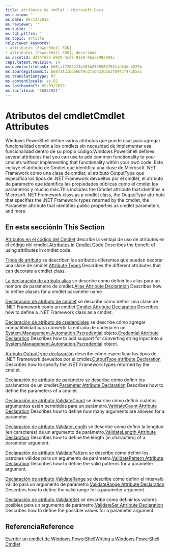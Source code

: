 ```yaml
---
title: Atributos de cmdlet | Microsoft Docs
ms.custom: ''
ms.date: 09/13/2016
ms.reviewer: ''
ms.suite: ''
ms.tgt_pltfrm: ''
ms.topic: article
helpviewer_keywords:
- attributes [PowerShell SDK]
- attributes [PowerShell SDK], described
ms.assetid: d3f4f652-d929-4c27-9358-9baa390a094c
caps.latest.revision: 14
ms.openlocfilehash: b06faf7204213b383b25685837941ad63dcb225b
ms.sourcegitcommit: b6871f21bd666f9cd71dd336bb3f844cf472b56c
ms.translationtype: MT
ms.contentlocale: es-ES
ms.lasthandoff: 02/03/2019
ms.locfileid: "56853921"
---
```

# <a name="cmdlet-attributes"></a><span data-ttu-id="f2fe0-102">Atributos del cmdlet</span><span class="sxs-lookup"><span data-stu-id="f2fe0-102">Cmdlet Attributes</span></span>

<span data-ttu-id="f2fe0-103">Windows PowerShell define varios atributos que puede usar para agregar funcionalidad común a los cmdlets sin necesidad de implementar esa funcionalidad dentro de su propio código.</span><span class="sxs-lookup"><span data-stu-id="f2fe0-103">Windows PowerShell defines several attributes that you can use to add common functionality to your cmdlets without implementing that functionality within your own code.</span></span> <span data-ttu-id="f2fe0-104">Esto incluye el atributo de Cmdlet que identifica una clase de Microsoft .NET Framework como una clase de cmdlet, el atributo OutputType que especifica los tipos de .NET Framework devueltos por el cmdlet, el atributo de parámetro que identifica las propiedades públicas como el cmdlet los parámetros y mucho más.</span><span class="sxs-lookup"><span data-stu-id="f2fe0-104">This includes the Cmdlet attribute that identifies a Microsoft .NET Framework class as a cmdlet class, the OutputType attribute that specifies the .NET Framework types returned by the cmdlet, the Parameter attribute that identifies public properties as cmdlet parameters, and more.</span></span>

## <a name="in-this-section"></a><span data-ttu-id="f2fe0-105">En esta sección</span><span class="sxs-lookup"><span data-stu-id="f2fe0-105">In This Section</span></span>

<span data-ttu-id="f2fe0-106">[Atributos en el código del Cmdlet](./attributes-in-cmdlet-code.md) describe la ventaja de uso de atributos en el código del cmdlet.</span><span class="sxs-lookup"><span data-stu-id="f2fe0-106">[Attributes in Cmdlet Code](./attributes-in-cmdlet-code.md) Describes the benefit of using attributes in cmdlet code.</span></span>

<span data-ttu-id="f2fe0-107">[Tipos de atributo](./attribute-types.md) se describen los atributos diferentes que pueden decorar una clase de cmdlet.</span><span class="sxs-lookup"><span data-stu-id="f2fe0-107">[Attribute Types](./attribute-types.md) Describes the different attributes that can decorate a cmdlet class.</span></span>

<span data-ttu-id="f2fe0-108">[La declaración de atributo alias](./alias-attribute-declaration.md) se describe cómo definir los alias para un nombre de parámetro de cmdlet.</span><span class="sxs-lookup"><span data-stu-id="f2fe0-108">[Alias Attribute Declaration](./alias-attribute-declaration.md) Describes how to define aliases for a cmdlet parameter name.</span></span>

<span data-ttu-id="f2fe0-109">[Declaración de atributo de cmdlet](./cmdlet-attribute-declaration.md) se describe cómo definir una clase de .NET Framework como un cmdlet.</span><span class="sxs-lookup"><span data-stu-id="f2fe0-109">[Cmdlet Attribute Declaration](./cmdlet-attribute-declaration.md) Describes how to define a .NET Framework class as a cmdlet.</span></span>

<span data-ttu-id="f2fe0-110">[Declaración de atributo de credenciales](./credential-attribute-declaration.md) se describe cómo agregar compatibilidad para convertir la entrada de cadena en un [System.Management.Automation.Pscredential](/dotnet/api/System.Management.Automation.PSCredential) objeto.</span><span class="sxs-lookup"><span data-stu-id="f2fe0-110">[Credential Attribute Declaration](./credential-attribute-declaration.md) Describes how to add support for converting string input into a [System.Management.Automation.Pscredential](/dotnet/api/System.Management.Automation.PSCredential) object.</span></span>

<span data-ttu-id="f2fe0-111">[Atributo OutputType declaración](./outputtype-attribute-declaration.md) describe cómo especificar los tipos de .NET Framework devueltos por el cmdlet.</span><span class="sxs-lookup"><span data-stu-id="f2fe0-111">[OutputType attribute Declaration](./outputtype-attribute-declaration.md) Describes how to specify the .NET Framework types returned by the cmdlet.</span></span>

<span data-ttu-id="f2fe0-112">[Declaración de atributo de parámetro](./parameter-attribute-declaration.md) se describe cómo definir los parámetros de un cmdlet.</span><span class="sxs-lookup"><span data-stu-id="f2fe0-112">[Parameter Attribute Declaration](./parameter-attribute-declaration.md) Describes how to define the parameters of a cmdlet.</span></span>

<span data-ttu-id="f2fe0-113">[Declaración de atributo ValidateCount](./validatecount-attribute-declaration.md) se describe cómo definir cuántos argumentos están permitidos para un parámetro.</span><span class="sxs-lookup"><span data-stu-id="f2fe0-113">[ValidateCount Attribute Declaration](./validatecount-attribute-declaration.md) Describes how to define how many arguments are allowed for a parameter.</span></span>

<span data-ttu-id="f2fe0-114">[Declaración de atributo ValidateLength](./validatelength-attribute-declaration.md) se describe cómo definir la longitud (en caracteres) de un argumento de parámetro.</span><span class="sxs-lookup"><span data-stu-id="f2fe0-114">[ValidateLength Attribute Declaration](./validatelength-attribute-declaration.md) Describes how to define the length (in characters) of a parameter argument.</span></span>

<span data-ttu-id="f2fe0-115">[Declaración de atributo ValidatePattern](./validatepattern-attribute-declaration.md) se describe cómo definir los patrones válidos para un argumento de parámetro.</span><span class="sxs-lookup"><span data-stu-id="f2fe0-115">[ValidatePattern Attribute Declaration](./validatepattern-attribute-declaration.md) Describes how to define the valid patterns for a parameter argument.</span></span>

<span data-ttu-id="f2fe0-116">[Declaración de atributo ValidateRange](./validaterange-attribute-declaration.md) se describe cómo definir el intervalo válido para un argumento de parámetro.</span><span class="sxs-lookup"><span data-stu-id="f2fe0-116">[ValidateRange Attribute Declaration](./validaterange-attribute-declaration.md) Describes how to define the valid range for a parameter argument.</span></span>

<span data-ttu-id="f2fe0-117">[Declaración de atributo ValidateSet](./validateset-attribute-declaration.md) se describe cómo definir los valores posibles para un argumento de parámetro.</span><span class="sxs-lookup"><span data-stu-id="f2fe0-117">[ValidateSet Attribute Declaration](./validateset-attribute-declaration.md) Describes how to define the possible values for a parameter argument.</span></span>

## <a name="reference"></a><span data-ttu-id="f2fe0-118">Referencia</span><span class="sxs-lookup"><span data-stu-id="f2fe0-118">Reference</span></span>

[<span data-ttu-id="f2fe0-119">Escribir un cmdlet de Windows PowerShell</span><span class="sxs-lookup"><span data-stu-id="f2fe0-119">Writing a Windows PowerShell Cmdlet</span></span>](./writing-a-windows-powershell-cmdlet.md)
